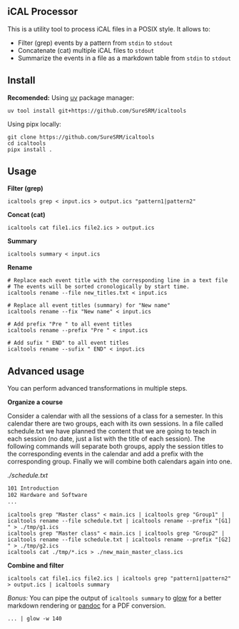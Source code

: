 ## iCAL Processor

This is a utility tool to process iCAL files in a POSIX style.
It allows to:

- Filter (grep) events by a pattern from `stdin` to `stdout`
- Concatenate (cat) multiple iCAL files to `stdout`
- Summarize the events in a file as a markdown table from `stdin` to `stdout`

## Install

**Recomended:** Using [uv](https://github.com/astral-sh/uv) package manager:

```shell
uv tool install git+https://github.com/SureSRM/icaltools
```

Using pipx locally:

```shell
git clone https://github.com/SureSRM/icaltools
cd icaltools
pipx install .
```

## Usage

**Filter (grep)**
```shell
icaltools grep < input.ics > output.ics "pattern1|pattern2"
```

**Concat (cat)**
```shell
icaltools cat file1.ics file2.ics > output.ics
```

**Summary**
```shell
icaltools summary < input.ics
```

**Rename**

```shell
# Replace each event title with the corresponding line in a text file
# The events will be sorted cronologically by start time.
icaltools rename --file new_titles.txt < input.ics

# Replace all event titles (summary) for "New name"
icaltools rename --fix "New name" < input.ics

# Add prefix "Pre " to all event titles
icaltools rename --prefix "Pre " < input.ics

# Add sufix " END" to all event titles
icaltools rename --sufix " END" < input.ics
```

## Advanced usage

You can perform advanced transformations in multiple steps.

**Organize a course**

Consider a calendar with all the sessions of a class for a semester. In this calendar there are two groups, each with its own sessions. In a file called schedule.txt we have planned the content that we are going to teach in each session (no date, just a list with the title of each session). The following commands will separate both groups, apply the session titles to the corresponding events in the calendar and add a prefix with the corresponding group. Finally we will combine both calendars again into one.

_./schedule.txt_
```txt
101 Introduction
102 Hardware and Software
...
```

```shell
icaltools grep "Master class" < main.ics | icaltools grep "Group1" | icaltools rename --file schedule.txt | icaltools rename --prefix "[G1] " > ./tmp/g1.ics
icaltools grep "Master class" < main.ics | icaltools grep "Group2" | icaltools rename --file schedule.txt | icaltools rename --prefix "[G2] " > ./tmp/g2.ics
icaltools cat ./tmp/*.ics > ./new_main_master_class.ics
```

**Combine and filter**

```shell
icaltools cat file1.ics file2.ics | icaltools grep "pattern1|pattern2" > output.ics | icaltools summary
```


_Bonus:_ You can pipe the output of `icaltools summary` to [glow](https://github.com/charmbracelet/glow) for a better markdown rendering or [pandoc](https://github.com/jgm/pandoc) for a PDF conversion.

```shell
... | glow -w 140
```

